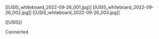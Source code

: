 [[USIS_whiteboard_2022-09-26_001.jpg]]
[[USIS_whiteboard_2022-09-26_002.jpg]]
[[USIS_whiteboard_2022-09-26_003.jpg]]

[[USIS]]

Connected